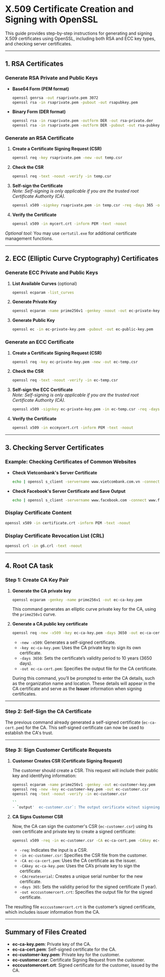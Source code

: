 
# X.509 Certificate Creation and Signing with OpenSSL

This guide provides step-by-step instructions for generating and signing X.509 certificates using OpenSSL, including both RSA and ECC key types, and checking server certificates.

---

## 1. RSA Certificates

### Generate RSA Private and Public Keys

- **Base64 Form (PEM format)**

  ```bash
  openssl genrsa -out rsaprivate.pem 3072
  openssl rsa -in rsaprivate.pem -pubout -out rsapubkey.pem
  ```

- **Binary Form (DER format)**

  ```bash
  openssl rsa -in rsaprivate.pem -outform DER -out rsa-private.der
  openssl rsa -in rsaprivate.pem -outform DER -pubout -out rsa-pubkey.der
  ```

### Generate an RSA Certificate

1. **Create a Certificate Signing Request (CSR)**

   ```bash
   openssl req -key rsaprivate.pem -new -out temp.csr
   ```

2. **Check the CSR**

   ```bash
   openssl req -text -noout -verify -in temp.csr
   ```

3. **Self-sign the Certificate**  
   *Note: Self-signing is only applicable if you are the trusted root Certificate Authority (CA).*

   ```bash
   openssl x509 -signkey rsaprivate.pem -in temp.csr -req -days 365 -out mycert.crt
   ```

4. **Verify the Certificate**

   ```bash
   openssl x509 -in mycert.crt -inform PEM -text -noout
   ```

*Optional tool:* You may use `certutil.exe` for additional certificate management functions.

---

## 2. ECC (Elliptic Curve Cryptography) Certificates

### Generate ECC Private and Public Keys

1. **List Available Curves** (optional)

   ```bash
   openssl ecparam -list_curves
   ```

2. **Generate Private Key**

   ```bash
   openssl ecparam -name prime256v1 -genkey -noout -out ec-private-key.pem
   ```

3. **Generate Public Key**

   ```bash
   openssl ec -in ec-private-key.pem -pubout -out ec-public-key.pem
   ```

### Generate an ECC Certificate

1. **Create a Certificate Signing Request (CSR)**

   ```bash
   openssl req -key ec-private-key.pem -new -out ec-temp.csr
   ```

2. **Check the CSR**

   ```bash
   openssl req -text -noout -verify -in ec-temp.csr
   ```

3. **Self-sign the ECC Certificate**  
   *Note: Self-signing is only applicable if you are the trusted root Certificate Authority (CA).*

   ```bash
   openssl x509 -signkey ec-private-key.pem -in ec-temp.csr -req -days 365 -out eccmycert.crt
   ```

4. **Verify the Certificate**

   ```bash
   openssl x509 -in eccmycert.crt -inform PEM -text -noout

---

## 3. Checking Server Certificates

### Example: Checking Certificates of Common Websites

- **Check Vietcombank's Server Certificate**

  ```bash
  echo | openssl s_client -servername www.vietcombank.com.vn -connect www.vietcombank.com.vn:443 2>resul.txt | openssl x509 -text
  ```

- **Check Facebook's Server Certificate and Save Output**

  ```bash
  echo | openssl s_client -servername www.facebook.com -connect www.facebook.com:443 2> cert | openssl x509 -out facebook.cer -text
  ```

### Display Certificate Content

```bash
openssl x509 -in certificate.crt -inform PEM -text -noout
```

### Display Certificate Revocation List (CRL)

```bash
openssl crl -in g6.crl -text -noout
```

---

## 4. Root CA task

### Step 1: Create CA Key Pair

1. **Generate the CA private key**  

   ```bash
   openssl ecparam -genkey -name prime256v1 -out ec-ca-key.pem
   ```

   This command generates an elliptic curve private key for the CA, using the `prime256v1` curve.

2. **Generate a CA public key certificate**  

   ```bash
   openssl req -new -x509 -key ec-ca-key.pem -days 3650 -out ec-ca-cert.pem
   ```

   - `-new -x509`: Generates a self-signed certificate.
   - `-key ec-ca-key.pem`: Uses the CA private key to sign its own certificate.
   - `-days 3650`: Sets the certificate’s validity period to 10 years (3650 days).
   - `-out ec-ca-cert.pem`: Specifies the output file for the CA certificate.

   During this command, you’ll be prompted to enter the CA details, such as the organization name and location. These details will appear in the CA certificate and serve as the **Issuer** information when signing certificates.

---

### Step 2: Self-Sign the CA Certificate

The previous command already generated a self-signed certificate (`ec-ca-cert.pem`) for the CA. This self-signed certificate can now be used to establish the CA's trust.

---

### Step 3: Sign Customer Certificate Requests

1. **Customer Creates CSR (Certificate Signing Request)**

   The customer should create a CSR. This request will include their public key and identifying information:

   ```bash
   openssl ecparam -name prime256v1 -genkey -out ec-customer-key.pem
   openssl req -new -key ec-customer-key.pem -out ec-customer.csr
   openssl req -text -noout -verify -in ec-customer.csr

   ``
   - `output'  ec-customer.csr`: The output cerificate witout signning by CA.

2. **CA Signs Customer CSR**

   Now, the CA can sign the customer's CSR (`ec-customer.csr`) using its own certificate and private key to create a signed certificate:

   ```bash
   openssl x509 -req -in ec-customer.csr -CA ec-ca-cert.pem -CAkey ec-ca-key.pem -CAcreateserial -days 365 -out ecccustomercert.crt
   ```

   - `-req`: Indicates the input is a CSR.
   - `-in ec-customer.csr`: Specifies the CSR file from the customer.
   - `-CA ec-ca-cert.pem`: Uses the CA certificate as the issuer.
   - `-CAkey ec-ca-key.pem`: Uses the CA’s private key to sign the certificate.
   - `-CAcreateserial`: Creates a unique serial number for the new certificate.
   - `-days 365`: Sets the validity period for the signed certificate (1 year).
   - `-out ecccustomercert.crt`: Specifies the output file for the signed certificate.

The resulting file `ecccustomercert.crt` is the customer’s signed certificate, which includes issuer information from the CA.

---

## Summary of Files Created

- **ec-ca-key.pem**: Private key of the CA.
- **ec-ca-cert.pem**: Self-signed certificate for the CA.
- **ec-customer-key.pem**: Private key for the customer.
- **ec-customer.csr**: Certificate Signing Request from the customer.
- **ecccustomercert.crt**: Signed certificate for the customer, issued by the CA.
